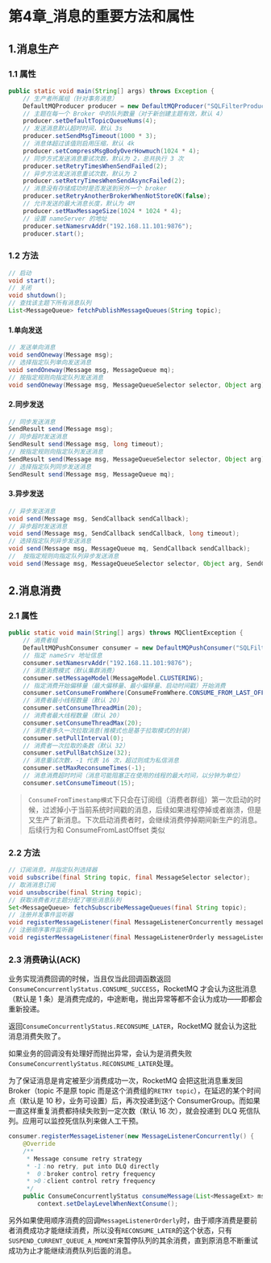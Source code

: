 # 第4章_消息的重要方法和属性

## 1.消息生产

### 1.1 属性

```java
public static void main(String[] args) throws Exception {
    // 生产者所属组（针对事务消息）
    DefaultMQProducer producer = new DefaultMQProducer("SQLFilterProducer");
    // 主题在每一个 Broker 中的队列数量（对于新创建主题有效，默认 4）
    producer.setDefaultTopicQueueNums(4);
    // 发送消息默认超时时间，默认 3s
    producer.setSendMsgTimeout(1000 * 3);
    // 消息体超过该值则启用压缩，默认 4k
    producer.setCompressMsgBodyOverHowmuch(1024 * 4);
    // 同步方式发送消息重试次数，默认为 2，总共执行 3 次
    producer.setRetryTimesWhenSendFailed(2);
    // 异步方法发送消息重试次数，默认为 2
    producer.setRetryTimesWhenSendAsyncFailed(2);
    // 消息没有存储成功时是否发送到另外一个 broker
    producer.setRetryAnotherBrokerWhenNotStoreOK(false);
    // 允许发送的最大消息长度，默认为 4M
    producer.setMaxMessageSize(1024 * 1024 * 4);
    // 设置 nameServer 的地址
    producer.setNamesrvAddr("192.168.11.101:9876");
    producer.start();
```

### 1.2 方法

```java
// 启动
void start();
// 关闭
void shutdown();
// 查找该主题下所有消息队列
List<MessageQueue> fetchPublishMessageQueues(String topic);
```

#### 1.单向发送

```java
// 发送单向消息
void sendOneway(Message msg);
// 选择指定队列单向发送消息
void sendOneway(Message msg, MessageQueue mq);
// 按指定规则向指定队列发送消息
void sendOneway(Message msg, MessageQueueSelector selector, Object arg);
```

#### 2.同步发送

```java
// 同步发送消息
SendResult send(Message msg);
// 同步超时发送消息
SendResult send(Message msg, long timeout);
// 按指定规则向指定队列发送消息
SendResult send(Message msg, MessageQueueSelector selector, Object arg);
// 选择指定队列同步发送消息
SendResult send(Message msg, MessageQueue mq);
```

#### 3.异步发送

```java
// 异步发送消息
void send(Message msg, SendCallback sendCallback);
// 异步超时发送消息
void send(Message msg, SendCallback sendCallback, long timeout);
// 选择指定队列异步发送消息
void send(Message msg, MessageQueue mq, SendCallback sendCallback);
//  按指定规则向指定队列异步发送消息
void send(Message msg, MessageQueueSelector selector, Object arg, SendCallback sendCallback)
```

## 2.消息消费

### 2.1 属性

```java
public static void main(String[] args) throws MQClientException {
    // 消费者组
    DefaultMQPushConsumer consumer = new DefaultMQPushConsumer("SQLFilterConsumer");
    // 指定 nameSrv 地址信息
    consumer.setNamesrvAddr("192.168.11.101:9876");
    // 消息消费模式（默认集群消费）
    consumer.setMessageModel(MessageModel.CLUSTERING);
    // 指定消费开始偏移量（最大偏移量、最小偏移量、启动时间戳）开始消费
    consumer.setConsumeFromWhere(ConsumeFromWhere.CONSUME_FROM_LAST_OFFSET);
    // 消费者最小线程数量（默认 20）
    consumer.setConsumeThreadMin(20);
    // 消费者最大线程数量（默认 20）
    consumer.setConsumeThreadMax(20);
    // 消费者多久一次拉取消息(推模式也是基于拉取模式的封装)
    consumer.setPullInterval(0);
    // 消费者一次拉取的条数（默认 32）
    consumer.setPullBatchSize(32);
    // 消息重试次数，-1 代表 16 次，超过则成为私信消息
    consumer.setMaxReconsumeTimes(-1);
    // 消息消费超时时间（消息可能阻塞正在使用的线程的最大时间，以分钟为单位）
    consumer.setConsumeTimeout(15);
```

> `ConsumeFromTimestamp模式`下只会在订阅组（消费者群组）第一次启动的时候，过滤掉小于当前系统时间戳的消息，后续如果进程停掉或者崩溃，但是又生产了新消息。下次启动消费者时，会继续消费停掉期间新生产的消息。后续行为和 ConsumeFromLastOffset 类似

### 2.2 方法

```java
// 订阅消息，并指定队列选择器
void subscribe(final String topic, final MessageSelector selector);
// 取消消息订阅
void unsubscribe(final String topic);
// 获取消费者对主题分配了哪些消息队列
Set<MessageQueue> fetchSubscribeMessageQueues(final String topic);
// 注册并发事件监听器
void registerMessageListener(final MessageListenerConcurrently messageListener);
// 注册顺序事件监听器
void registerMessageListener(final MessageListenerOrderly messageListener);
```

### 2.3 消费确认(ACK)

业务实现消费回调的时候，当且仅当此回调函数返回`ConsumeConcurrentlyStatus.CONSUME_SUCCESS`，RocketMQ 才会认为这批消息（默认是 1 条）是消费完成的，中途断电，抛出异常等都不会认为成功——即都会重新投递。

返回`ConsumeConcurrentlyStatus.RECONSUME_LATER`，RocketMQ 就会认为这批消息消费失败了。

如果业务的回调没有处理好而抛出异常，会认为是消费失败`ConsumeConcurrentlyStatus.RECONSUME_LATER`处理。

为了保证消息是肯定被至少消费成功一次，RocketMQ 会把这批消息重发回 Broker（topic 不是原 topic 而是这个消费组的`RETRY topic`），在延迟的某个时间点（默认是 10 秒，业务可设置）后，再次投递到这个 ConsumerGroup。而如果一直这样重复消费都持续失败到一定次数（默认 16 次），就会投递到 DLQ 死信队列。应用可以监控死信队列来做人工干预。

```java
consumer.registerMessageListener(new MessageListenerConcurrently() {
    @Override
    /**
	 * Message consume retry strategy
	 * -1：no retry, put into DLQ directly 
	 *  0：broker control retry frequency 
	 * >0：client control retry frequency
	 */
    public ConsumeConcurrentlyStatus consumeMessage(List<MessageExt> msgs, ConsumeConcurrentlyContext context) {
        context.setDelayLevelWhenNextConsume();
```

另外如果使用顺序消费的回调`MessageListenerOrderly`时，由于顺序消费是要前者消费成功才能继续消费，所以没有`RECONSUME_LATER`的这个状态，只有`SUSPEND_CURRENT_QUEUE_A_MOMENT`来暂停队列的其余消费，直到原消息不断重试成功为止才能继续消费队列后面的消息。

